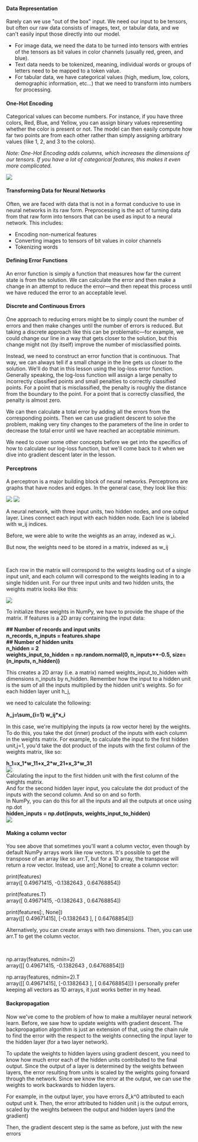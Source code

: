 <h4>Data Representation</h4>
<div>Rarely can we use "out of the box" input. We need our input to be tensors, but often our raw data consists of images, text, or tabular data, and we can't easily input those directly into our model.
<ul>
<li>For image data, we need the data to be turned into tensors with entries of the tensors as bit values in color channels (usually red, green, and blue).</li>
<li>Text data needs to be tokenized, meaning, individual words or groups of letters need to be mapped to a token value.</li>
<li>For tabular data, we have categorical values (high, medium, low, colors, demographic information, etc...) that we need to transform into numbers for processing.</li><ul></ul></div>
<h4>One-Hot Encoding</h4>
<p>Categorical values can become numbers. For instance, if you have three colors, Red, Blue, and Yellow, you can assign binary values representing whether the color is present or not. The model can then easily compute how far two points are from each other rather than simply assigning arbitrary values (like 1, 2, and 3 to the colors).</p>
<p>
<i>Note: One-Hot Encoding adds columns, which increases the dimensions of our tensors. If you have a lot of categorical features, this makes it even more complicated.</i></p>
<img src='https://github.com/HemanthSaiTejaLingam/StudyMaterials/assets/114983155/c9d9877b-2197-4455-acaf-bd7235807671'>
<h4>Transforming Data for Neural Networks</h4>
<p>Often, we are faced with data that is not in a format conducive to use in neural networks in its raw form. Preprocessing is the act of turning data from that raw form into tensors that can be used as input to a neural network. This includes:</p>
<ul>
  <li>Encoding non-numerical features</li>
  <li>Converting images to tensors of bit values in color channels</li>
  <li>Tokenizing words</li>
</ul>
<h4>Defining Error Functions</h4>
<div>
An error function is simply a function that measures how far the current state is from the solution. We can calculate the error and then make a change in an attempt to reduce the error—and then repeat this process until we have reduced the error to an acceptable level.
</div>
<h4>Discrete and Continuous Errors</h4>
<div>
  <p>
One approach to reducing errors might be to simply count the number of errors and then make changes until the number of errors is reduced. But taking a discrete approach like this can be problematic—for example, we could change our line in a way that gets closer to the solution, but this change might not (by itself) improve the number of misclassified points.</p>
<p>Instead, we need to construct an error function that is continuous. That way, we can always tell if a small change in the line gets us closer to the solution. We'll do that in this lesson using the log-loss error function. Generally speaking, the log-loss function will assign a large penalty to incorrectly classified points and small penalties to correctly classified points. For a point that is misclassified, the penalty is roughly the distance from the boundary to the point. For a point that is correctly classified, the penalty is almost zero.</p>
<p>We can then calculate a total error by adding all the errors from the corresponding points. Then we can use gradient descent to solve the problem, making very tiny changes to the parameters of the line in order to decrease the total error until we have reached an acceptable minimum.
</p>
<p>
We need to cover some other concepts before we get into the specifics of how to calculate our log-loss function, but we'll come back to it when we dive into gradient descent later in the lesson.
  </p>
</div>
<h4>Perceptrons</h4>
<p>A perceptron is a major building block of neural networks. Perceptrons are graphs that have nodes and edges. In the general case, they look like this:</p>
<img src='https://github.com/HemanthSaiTejaLingam/StudyMaterials/assets/114983155/aa15f97f-f253-4d92-83ee-a1fb2714d2a8'>
<img src='https://github.com/HemanthSaiTejaLingam/StudyMaterials/assets/114983155/a8c2b62d-91b8-4f83-b6cf-66746e8ba07f'>
<div>
  <p>A neural network, with three input units, two hidden nodes, and one output layer. Lines connect each input with each hidden node. Each line is labeled with w_ij indices.</p>
<p>Before, we were able to write the weights as an array, indexed as w_i.</p>
<p>But now, the weights need to be stored in a matrix, indexed as w_ij</p>
​
<p>Each row in the matrix will correspond to the weights leading out of a single input unit, and each column will correspond to the weights leading in to a single hidden unit. For our three input units and two hidden units, the weights matrix looks like this:</p>
<img src='https://github.com/HemanthSaiTejaLingam/StudyMaterials/assets/114983155/a050e651-42da-45cb-8f31-fe18cf9d71e8'>
</div>
<div>
  <p>To initialize these weights in NumPy, we have to provide the shape of the matrix. If features is a 2D array containing the input data:</p>
<b>
## Number of records and input units<br>
n_records, n_inputs = features.shape<br>
## Number of hidden units<br>
n_hidden = 2<br>
weights_input_to_hidden = np.random.normal(0, n_inputs**-0.5, size=(n_inputs, n_hidden))<br></b>
<p>This creates a 2D array (i.e. a matrix) named weights_input_to_hidden with dimensions n_inputs by n_hidden. Remember how the input to a hidden unit is the sum of all the inputs multiplied by the hidden unit's weights. So for each hidden layer unit h_j,</p> 

<p>we need to calculate the following:</p>
<b> ℎ_j=\sum_{i=1} w_ij*x_i </b><br>
<p>In this case, we're multiplying the inputs (a row vector here) by the weights. To do this, you take the dot (inner) product of the inputs with each column in the weights matrix. For example, to calculate the input to the first hidden unit,j=1, you'd take the dot product of the inputs with the first column of the weights matrix, like so:</p>
<b>h_1=x_1*w_11+x_2*w_21+x_3*w_31</b><br>
  <img src='https://github.com/HemanthSaiTejaLingam/StudyMaterials/assets/114983155/f86d5f70-82b4-4198-b65c-c4b03e468c69'>
</div>
<div>
Calculating the input to the first hidden unit with the first column of the weights matrix.<br>
And for the second hidden layer input, you calculate the dot product of the inputs with the second column. And so on and so forth.<br>
In NumPy, you can do this for all the inputs and all the outputs at once using np.dot<br>
<b>hidden_inputs = np.dot(inputs, weights_input_to_hidden)</b>
</div>
<img src='https://github.com/HemanthSaiTejaLingam/StudyMaterials/assets/114983155/a813c0a2-5c39-4fc4-8b5a-469fb5cd73d7'>
<div>
  <h4>Making a column vector</h4>
<p>You see above that sometimes you'll want a column vector, even though by default NumPy arrays work like row vectors. It's possible to get the transpose of an array like so arr.T, but for a 1D array, the transpose will return a row vector. Instead, use arr[:,None] to create a column vector:
</p>
print(features)<br>
array([ 0.49671415, -0.1382643 ,  0.64768854])

print(features.T)<br>
array([ 0.49671415, -0.1382643 ,  0.64768854])

print(features[:, None])<br>
array([[ 0.49671415],
       [-0.1382643 ],
       [ 0.64768854]])

<p>Alternatively, you can create arrays with two dimensions. Then, you can use arr.T to get the column vector.<p></p><br>


np.array(features, ndmin=2)<br>
array([[ 0.49671415, -0.1382643 ,  0.64768854]])

np.array(features, ndmin=2).T<br>
array([[ 0.49671415],
       [-0.1382643 ],
       [ 0.64768854]])
I personally prefer keeping all vectors as 1D arrays, it just works better in my head.
</div>
<div>
  <h4>Backpropagation</h4>
<p>
Now we've come to the problem of how to make a multilayer neural network learn. Before, we saw how to update weights with gradient descent. The backpropagation algorithm is just an extension of that, using the chain rule to find the error with the respect to the weights connecting the input layer to the hidden layer (for a two layer network).
</p>
<p>
To update the weights to hidden layers using gradient descent, you need to know how much error each of the hidden units contributed to the final output. Since the output of a layer is determined by the weights between layers, the error resulting from units is scaled by the weights going forward through the network. Since we know the error at the output, we can use the weights to work backwards to hidden layers.
</p>
<p>
For example, in the output layer, you have errors 𝛿_k^0 attributed to each output unit k. Then, the error attributed to hidden unit j is the output errors, scaled by the weights between the output and hidden layers (and the gradient)</p>
Then, the gradient descent step is the same as before, just with the new errors
​</div>
